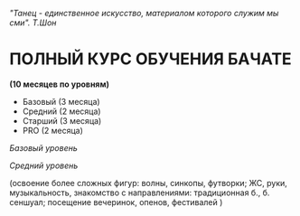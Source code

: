 *"Танец - единственное искусство, материалом которого служим мы сми". Т.Шон*

# ПОЛНЫЙ КУРС ОБУЧЕНИЯ БАЧАТЕ

**(10 месяцев по уровням)**

* Базовый (3 месяца)
* Средний (2 месяца)
* Старший (3 месяца)
* PRO (2 месяца)

*Базовый уровень*

*Средний уровень*

(освоение более сложных фигур: волны, синкопы, футворки; ЖС, руки, музыкальность, знакомство с направлениями: традиционная б., б. сеншуал; посещение вечеринок, опенов, фестивалей )


